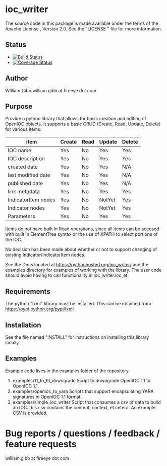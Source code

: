 # ioc_writer


The source code in this package is made available under the terms of the
Apache License , Version 2.0. See the "LICENSE " file for more information.

## Status
* [![Build Status](https://travis-ci.org/mandiant/ioc_writer.svg?branch=master)](https://travis-ci.org/mandiant/ioc_writer)
* [![Coverage Status](https://coveralls.io/repos/github/mandiant/ioc_writer/badge.svg?branch=master)](https://coveralls.io/github/mandiant/ioc_writer?branch=master)


## Author
William Gibb
william.gibb at fireeye dot com

## Purpose

Provide a python library that allows for basic creation and editing of OpenIOC
objects.  It supports a basic CRUD (Create, Read, Update, Delete) for various
items:


| item |Create | Read | Update | Delete |
| --- | --- | --- | --- | --- |
| IOC name | Yes | No | Yes | Yes |
| IOC description | Yes | No | Yes | Yes |
| created date | Yes | No | Yes | N/A |
| last modified date | Yes | No | Yes | N/A |
| published date | Yes | No | Yes | N/A |
| link metadata | Yes | No | Yes | Yes |
| IndicatorItem nodes | Yes | No | NotYet | Yes |
| Indicator nodes | Yes | No | NotYet | Yes |
| Parameters | Yes | No | Yes | Yes |


Items do not have built in Read operations, since all items can be accesed
with built in ElementTree syntax or the use of XPATH to select portions
of the IOC.

No decision has been made about whether or not to support changing of
existing Indicator/IndicatorItem nodes.

See the Docs located at https://pythonhosted.org/ioc_writer/ and the examples
directory for examples of working with the library.  The user code should
avoid having to call functionality in ioc_writer.ioc_et.


## Requirements

The python "lxml" library must be installed.  This can be obtained from https://pypi.python.org/pypi/lxml


## Installation
See the file named "INSTALL" for instructions on installing this library
locally.

## Examples

Example code lives in the examples folder of the repository.

1. examples/11_to_10_downgrade
    Script to downgrade OpenIOC 1.1 to OpenIOC 1.1.
1. examples/openioc_to_yara
    Scripts that support encapsulating YARA signatures in OpenIOC 1.1 format.
1. examples/simple_ioc_writer
    Script that consumes a csv of data to build an IOC.  this csv contains the content, context, et cetera. An example CSV is provided.


# Bug reports / questions / feedback / feature requests

william.gibb at fireeye dot com